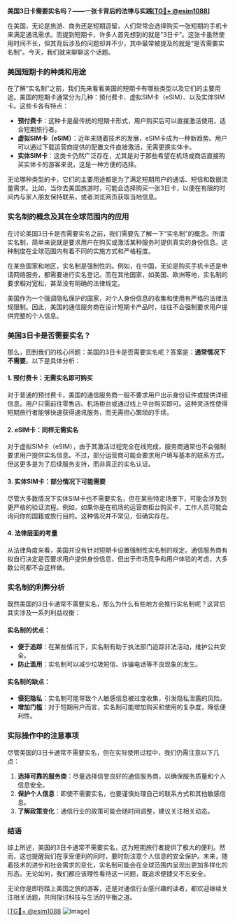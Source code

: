 **美国3日卡需要实名吗？——一张卡背后的法律与实践[[TG💪+ @esim1088](https://t.me/s/esim1088)]**

在美国，无论是旅游、商务还是短期逗留，人们常常会选择购买一张短期的手机卡来满足通讯需求。而提到短期卡，许多人首先想到的就是“3日卡”。这张卡虽然使用时间不长，但其背后涉及的问题却并不少，其中最常被提及的就是“是否需要实名制”。今天，我们就来聊聊这个话题。

### 美国短期卡的种类和用途

在了解“实名制”之前，我们先来看看美国的短期卡有哪些类型以及它们的主要用途。美国的短期卡通常分为几种：预付费卡、虚拟SIM卡（eSIM）、以及实体SIM卡。这些卡各有特点：

- **预付费卡**：这种卡是最传统的短期卡形式，用户购买后可以直接激活使用，适合短期旅行者。
- **虚拟SIM卡（eSIM）**：近年来随着技术的发展，eSIM卡成为一种新趋势。用户可以通过下载运营商提供的配置文件直接激活，无需更换实体卡。
- **实体SIM卡**：这类卡仍然广泛存在，尤其是对于那些希望在机场或商店直接购买实体卡的游客来说，这是一种方便的选择。

无论哪种类型的卡，它们的主要用途都是为了满足短期用户的通话、短信和数据流量需求。比如，当你去美国旅游时，可能会选择购买一张3日卡，以便在有限的时间内与家人朋友保持联系，或者浏览网页获取当地信息。

### 实名制的概念及其在全球范围内的应用

在讨论美国3日卡是否需要实名之前，我们需要先了解一下“实名制”的概念。所谓实名制，简单来说就是要求用户在购买或激活某种服务时提供真实的身份信息。这种制度在全球范围内有着不同的实施方式和严格程度。

在某些国家和地区，实名制是强制性的。例如，在中国，无论是购买手机卡还是申请网络服务，都需要进行实名登记。而在其他国家，如美国、欧洲等地，实名制的要求相对宽松，甚至没有明确的法律规定。

美国作为一个强调隐私保护的国家，对个人身份信息的收集和使用有严格的法律法规限制。因此，美国的通信服务商在设计短期卡产品时，往往不会强制要求用户提供完整的个人信息。

### 美国3日卡是否需要实名？

那么，回到我们的核心问题：美国的3日卡是否需要实名呢？答案是：**通常情况下不需要**。以下是具体分析：

#### 1. 预付费卡：无需实名即可购买
对于普通的预付费卡，美国的通信服务商一般不要求用户出示身份证件或提供详细信息。用户只需前往零售店、机场柜台或通过线上平台购买即可。这种灵活性使得短期旅行者能够快速获得通讯服务，而无需担心繁琐的手续。

#### 2. eSIM卡：同样无需实名
对于虚拟SIM卡（eSIM），由于其激活过程完全在线完成，服务商通常也不会强制要求用户提供实名信息。不过，部分运营商可能会要求用户填写基本的联系方式，但这更多是为了后续服务支持，而非真正的实名认证。

#### 3. 实体SIM卡：部分情况下可能需要
尽管大多数情况下实体SIM卡也不需要实名，但在某些特定场景下，可能会涉及到更严格的验证流程。例如，如果你是在机场的运营商柜台购买卡，工作人员可能会询问你的国籍或旅行目的。这种情况并不常见，但确实存在。

#### 4. 法律层面的考量
从法律角度来看，美国并没有针对短期卡设置强制性实名制的规定。通信服务商有权自行决定是否要求用户提供身份信息，但出于市场竞争和用户体验的考虑，大多数公司都不会这样做。

### 实名制的利弊分析

既然美国的3日卡通常不需要实名，那么为什么有些地方会推行实名制呢？这背后其实涉及一系列利益权衡：

#### 实名制的优点：
- **便于追踪**：在某些情况下，实名制有助于执法部门追踪非法活动，维护公共安全。
- **防止滥用**：实名制可以减少垃圾短信、诈骗电话等不良现象的发生。

#### 实名制的缺点：
- **侵犯隐私**：实名制可能导致个人敏感信息被过度收集，引发隐私泄露的风险。
- **增加门槛**：对于短期用户而言，实名制可能增加购买和使用的复杂度，降低便利性。

### 实际操作中的注意事项

尽管美国的3日卡通常不需要实名，但在实际使用过程中，我们仍需注意以下几点：

1. **选择可靠的服务商**：尽量选择信誉良好的通信服务商，以确保服务质量和个人信息安全。
2. **保护个人信息**：即使不需要实名，也要谨慎处理自己的联系方式和其他敏感信息。
3. **了解政策变化**：通信行业的政策可能会随时间调整，建议关注相关动态。

### 结语

综上所述，美国的3日卡通常不需要实名，这为短期旅行者提供了极大的便利。然而，这也提醒我们在享受便利的同时，要时刻注意个人信息的安全保护。未来，随着技术的进步和社会需求的变化，实名制可能会在全球范围内呈现出更加多样化的形态。无论如何，我们都应该理性看待这一问题，既追求便捷又不忘安全。

无论你是即将踏上美国之旅的游客，还是对通信行业感兴趣的读者，都欢迎继续关注相关话题，共同探讨科技与生活的平衡之道。

[[TG💪+ @esim1088](https://t.me/s/esim1088) ![Image](https://i.postimg.cc/4NQfJmqS/Snipaste-2025-05-13-00-14-12.png)]